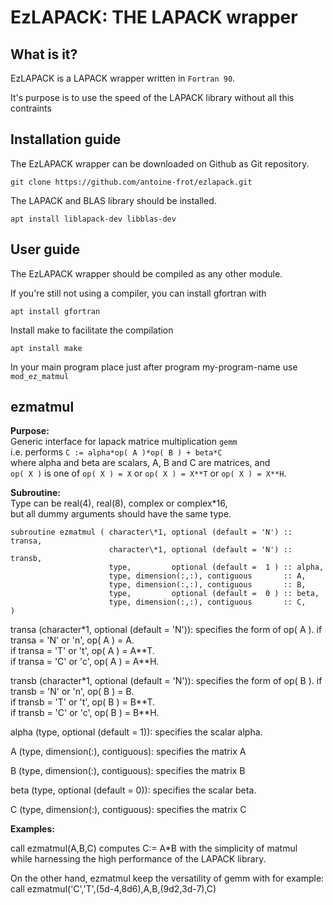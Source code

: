 # EzLAPACK: THE LAPACK wrapper

## What is it?

EzLAPACK is a LAPACK wrapper written in `Fortran 90`.

It's purpose is to use the speed of the LAPACK library without all this contraints

## Installation guide

The EzLAPACK wrapper can be downloaded on Github as Git repository.
```
git clone https://github.com/antoine-frot/ezlapack.git
```
The LAPACK and BLAS library should be installed.
```
apt install liblapack-dev libblas-dev
```
## User guide
The EzLAPACK wrapper should be compiled as any other module.

If you're still not using a compiler, you can install gfortran with
```
apt install gfortran
```
Install make to facilitate the compilation
```
apt install make
```
In your main program place just after program my-program-name
use `mod_ez_matmul`

## ezmatmul 
**Purpose:**                                                                       
Generic interface for lapack matrice multiplication `gemm`                    
i.e. performs `C := alpha*op( A )*op( B ) + beta*C`                              
where alpha and beta are scalars, A, B and C are matrices, and                 
`op( X )` is one of `op( X ) = X` or `op( X ) = X**T` or `op( X ) = X**H`.

**Subroutine:**                                                                    
Type can be real(4), real(8), complex or complex\*16,                           
but all dummy arguments should have the same type.                             
```                                                                              
subroutine ezmatmul ( character\*1, optional (default = 'N') :: transa,         
                      character\*1, optional (default = 'N') :: transb,         
                      type,         optional (default =  1 ) :: alpha,          
                      type, dimension(:,:), contiguous       :: A,              
                      type, dimension(:,:), contiguous       :: B,              
                      type,         optional (default =  0 ) :: beta,           
                      type, dimension(:,:), contiguous       :: C,              
)                                                                              
```                                                                               
transa (character\*1, optional (default = 'N')): specifies the form of op( A ). 
  if transa = 'N' or 'n',  op( A ) = A.                                        
  if transa = 'T' or 't',  op( A ) = A\*\*T.                                     
  if transa = 'C' or 'c',  op( A ) = A\*\*H.                                     
                                                                               
transb (character\*1, optional (default = 'N')): specifies the form of op( B ). 
  if transb = 'N' or 'n',  op( B ) = B.                                        
  if transb = 'T' or 't',  op( B ) = B\*\*T.                                     
  if transb = 'C' or 'c',  op( B ) = B\*\*H.                                     
                                                                               
alpha (type, optional (default = 1)): specifies the scalar alpha.              
                                                                               
A (type, dimension(:), contiguous): specifies the matrix A                     
                                                                               
B (type, dimension(:), contiguous): specifies the matrix B                     
                                                                               
beta (type, optional (default = 0)): specifies the scalar beta.                
                                                                               
C (type, dimension(:), contiguous): specifies the matrix C                     

**Examples:**                                                                     
                                                                               
call ezmatmul(A,B,C) computes C:= A\*B with the simplicity of matmul            
while harnessing the high performance of the LAPACK library.                   
                                                                               
On the other hand, ezmatmul keep the versatility of gemm with for example:     
call ezmatmul('C','T',(5d-4,8d6),A,B,(9d2,3d-7),C)                             
